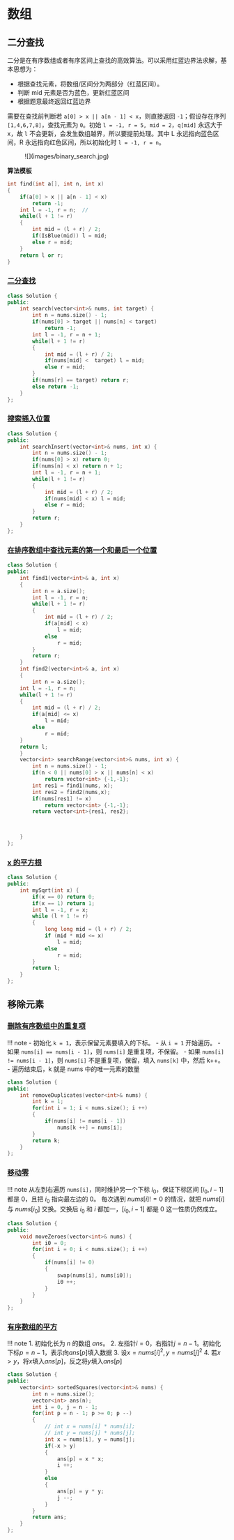 # 数组

## 二分查找

二分是在有序数组或者有序区间上查找的高效算法。可以采用红蓝边界法求解，基本思想为：

- 根据查找元素，将数组/区间分为两部分（红蓝区间）。
- 判断 mid 元素是否为蓝色，更新红蓝区间
- 根据题意最终返回红蓝边界

需要在查找前判断若 `a[0] > x || a[n - 1] < x`，则直接返回 `-1`；假设存在序列 `[1,4,6,7,8]`，查找元素为 `0`。初始 `l = -1, r = 5, mid = 2`，`q[mid]` 永远大于 x，故 `l` 不会更新，会发生数组越界，所以要提前处理。其中 L 永远指向蓝色区间，R 永远指向红色区间，所以初始化时 `l = -1, r = n`。

<figure markdown=span> ![](images/binary_search.jpg) </figure>

**算法模板**

```C++
int find(int a[], int n, int x)
{
    if(a[0] > x || a[n - 1] < x)
        return -1;
    int l = -1, r = n;  //
    while(l + 1 != r)
    {
        int mid = (l + r) / 2;
        if(IsBlue(mid)) l = mid;
        else r = mid;
    }
    return l or r;
}
```

### [二分查找](https://leetcode.cn/problems/binary-search/description/)

```C++
class Solution {
public:
    int search(vector<int>& nums, int target) {
        int n = nums.size() - 1;
        if(nums[0] > target || nums[n] < target)
            return -1;
        int l = -1, r = n + 1;
        while(l + 1 != r)
        {
            int mid = (l + r) / 2;
            if(nums[mid] <  target) l = mid;
            else r = mid;
        }
        if(nums[r] == target) return r;
        else return -1;
    }
};
```

### [搜索插入位置](https://leetcode.cn/problems/search-insert-position/description/)

```C++
class Solution {
public:
    int searchInsert(vector<int>& nums, int x) {
        int n = nums.size() - 1;
        if(nums[0] > x) return 0;
        if(nums[n] < x) return n + 1;
        int l = -1, r = n + 1;
        while(l + 1 != r)
        {
            int mid = (l + r) / 2;
            if(nums[mid] < x) l = mid;
            else r = mid;
        }
        return r;
    }
};
```

### [在排序数组中查找元素的第一个和最后一个位置](https://leetcode.cn/problems/find-first-and-last-position-of-element-in-sorted-array/)

```C++
class Solution {
public:
    int find1(vector<int>& a, int x)
    {
        int n = a.size();
        int l = -1, r = n;
        while(l + 1 != r)
        {
            int mid = (l + r) / 2;
            if(a[mid] < x)
                l = mid;
            else
                r = mid;
        }
        return r;
    }
    int find2(vector<int>& a, int x)
    {
        int n = a.size();
    int l = -1, r = n;
    while(l + 1 != r)
    {
        int mid = (l + r) / 2;
        if(a[mid] <= x)
            l = mid;
        else
            r = mid;
    }
    return l;
    }
    vector<int> searchRange(vector<int>& nums, int x) {
        int n = nums.size() - 1;
        if(n < 0 || nums[0] > x || nums[n] < x)
            return vector<int> {-1,-1};
        int res1 = find1(nums, x);
        int res2 = find2(nums,x);
        if(nums[res1] != x)
            return vector<int> {-1,-1};
        return vector<int>{res1, res2};


        
    }
};
```

### [x 的平方根 ](https://leetcode.cn/problems/sqrtx/description/)

```C++
class Solution {
public:
    int mySqrt(int x) {
        if(x == 0) return 0;
        if(x == 1) return 1;
        int l = -1, r = x;
        while (l + 1 != r)
        {
            long long mid = (l + r) / 2;
            if (mid * mid <= x)
                l = mid;
            else
                r = mid;
        }
        return l;
    }
};
```

## 移除元素

### [删除有序数组中的重复项](https://leetcode.cn/problems/remove-duplicates-from-sorted-array/description/)

!!! note
    - 初始化 `k = 1`，表示保留元素要填入的下标。
    - 从 `i = 1` 开始遍历。
    - 如果 `nums[i] == nums[i - 1]`，则 `nums[i]` 是重复项，不保留。
    - 如果 `nums[i] != nums[i - 1]`，则 `nums[i]` 不是重复项，保留，填入 `nums[k]` 中，然后 k++。
    - 遍历结束后，k 就是 nums 中的唯一元素的数量

```C++
class Solution {
public:
    int removeDuplicates(vector<int>& nums) {
        int k = 1;
        for(int i = 1; i < nums.size(); i ++)
        {
            if(nums[i] != nums[i - 1])
                nums[k ++] = nums[i];
        }
        return k;
    }
};
```

### [移动零](https://leetcode.cn/problems/move-zeroes/description/)

!!! note
    从左到右遍历 `nums[i]`，同时维护另一个下标 $i_0$，保证下标区间 $[i_0,i-1]$ 都是 0，且把 $i_0$ 指向最左边的 $0$。
    每次遇到 $nums[i] != 0$ 的情况，就把 $nums[i]$ 与 $nums[i_0]$ 交换。交换后 $i_0$ 和 $i$ 都加一，$[i_0,i-1]$ 都是 0 这一性质仍然成立。

```C++
class Solution {
public:
    void moveZeroes(vector<int>& nums) {
        int i0 = 0;
        for(int i = 0; i < nums.size(); i ++)
        {
            if(nums[i] != 0)
            {    
                swap(nums[i], nums[i0]);
                i0 ++;
            }
        }
    }
};
```

### [有序数组的平方](https://leetcode.cn/problems/squares-of-a-sorted-array/description/)

!!! note
    1. 初始化长为 $n$ 的数组 $ans$。
    2. 左指针$i=0$，右指针$j=n-1$。初始化下标$p=n-1$，表示向$ans[p]$填入数据
    3. 设$x=nums[i]^2,y=nums[j]^2$
    4. 若$x>y$，将$x$填入$ans[p]$，反之将$y$填入$ans[p]$

```C++
class Solution {
public:
    vector<int> sortedSquares(vector<int>& nums) {
        int n = nums.size();
        vector<int> ans(n);
        int i = 0, j = n - 1;
        for(int p = n - 1; p >= 0; p --)
        {
            // int x = nums[i] * nums[i];
            // int y = nums[j] * nums[j];
            int x = nums[i], y = nums[j];
            if(-x > y)
            {
                ans[p] = x * x;
                i ++;
            }
            else
            {
                ans[p] = y * y;
                j --;
            }
        }
        return ans;
    }
};
```
